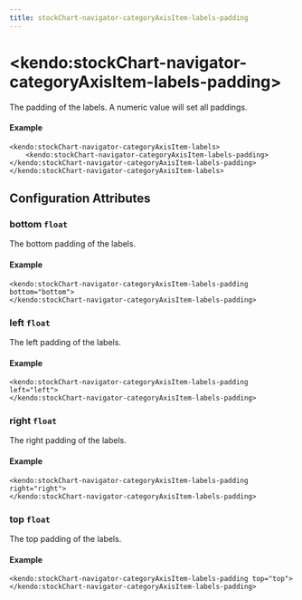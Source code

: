 ```yaml
---
title: stockChart-navigator-categoryAxisItem-labels-padding
---
```


# \<kendo:stockChart-navigator-categoryAxisItem-labels-padding\>

The padding of the labels. A numeric value will set all paddings.

#### Example
    <kendo:stockChart-navigator-categoryAxisItem-labels>
        <kendo:stockChart-navigator-categoryAxisItem-labels-padding></kendo:stockChart-navigator-categoryAxisItem-labels-padding>
    </kendo:stockChart-navigator-categoryAxisItem-labels>

## Configuration Attributes

### bottom `float`

The bottom padding of the labels.

#### Example
    <kendo:stockChart-navigator-categoryAxisItem-labels-padding bottom="bottom">
    </kendo:stockChart-navigator-categoryAxisItem-labels-padding>

### left `float`

The left padding of the labels.

#### Example
    <kendo:stockChart-navigator-categoryAxisItem-labels-padding left="left">
    </kendo:stockChart-navigator-categoryAxisItem-labels-padding>

### right `float`

The right padding of the labels.

#### Example
    <kendo:stockChart-navigator-categoryAxisItem-labels-padding right="right">
    </kendo:stockChart-navigator-categoryAxisItem-labels-padding>

### top `float`

The top padding of the labels.

#### Example
    <kendo:stockChart-navigator-categoryAxisItem-labels-padding top="top">
    </kendo:stockChart-navigator-categoryAxisItem-labels-padding>

